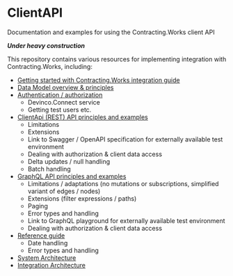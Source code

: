 # ClientAPI

Documentation and examples for using the Contracting.Works client API

***Under heavy construction***

This repository contains various resources for implementing integration with Contracting.Works, including:

- [Getting started with  Contracting.Works integration guide](Getting%20started.md)
- [Data Model overview & principles](DataModel.md)
- [Authentication / authorization](Devinco.Connect.md)  
  - Devinco.Connect service  
  - Getting test users etc.
- [ClientApi (REST) API principles and examples](ClientApi.md)
  - Limitations
  - Extensions
  - Link to Swagger / OpenAPI specification for externally available test environment 
  - Dealing with authorization & client data access   
  - Delta updates / null handling
  - Batch handling
- [GraphQL API principles and examples](ClientApi.GraphQL.md) 
  - Limitations / adaptations (no mutations or subscriptions, simplified variant of edges / nodes)
  - Extensions (filter expressions / paths)
  - Paging
  - Error types and handling
  - Link to GraphQL playground for externally available test environment 
  - Dealing with authorization & client data access
- [Reference guide](ReferenceGuide.md)
  - Date handling
  - Error types and handling
- [System Architecture](SystemArchitecture.md)
- [Integration Architecture](IntegrationArchitecture.md)
